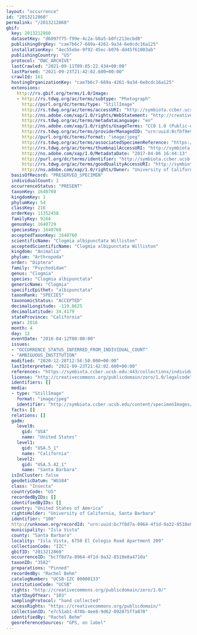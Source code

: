 ```yaml
---
layout: "occurrence"
id: "2013212860"
permalink: "/2013212860"
gbif:
  key: 2013212860
  datasetKey: "d6097f75-f99e-4c2a-b8a5-b0fc213ecbd0"
  publishingOrgKey: "cae7b6c7-669a-4261-9a34-6e8cdc16a125"
  installationKey: "4ec55ebe-9f92-45ec-b076-dd45f61003ab"
  publishingCountry: "US"
  protocol: "DWC_ARCHIVE"
  lastCrawled: "2021-09-11T09:05:22.434+00:00"
  lastParsed: "2021-09-23T21:42:02.600+00:00"
  crawlId: 161
  hostingOrganizationKey: "cae7b6c7-669a-4261-9a34-6e8cdc16a125"
  extensions:
    http://rs.gbif.org/terms/1.0/Image:
    - http://rs.tdwg.org/ac/terms/subtype: "Photograph"
      http://purl.org/dc/terms/type: "StillImage"
      http://rs.tdwg.org/ac/terms/accessURI: "http://symbiota.ccber.ucsb.edu/content/specimenImages/UCSB_IZC/UCSB-IZC00000/UCSB-IZC_00000133_1491522253_lg.jpg"
      http://ns.adobe.com/xap/1.0/rights/WebStatement: "http://creativecommons.org/publicdomain/zero/1.0/"
      http://rs.tdwg.org/ac/terms/metadataLanguage: "en"
      http://ns.adobe.com/xap/1.0/rights/UsageTerms: "CC0 1.0 (Public-domain)"
      http://rs.tdwg.org/ac/terms/providerManagedID: "urn:uuid:8cfbf9e9-1d04-42c1-ab4f-d92f7758ecb8"
      http://purl.org/dc/terms/format: "image/jpeg"
      http://rs.tdwg.org/ac/terms/associatedSpecimenReference: "https://symbiota.ccber.ucsb.edu:443/collections/individual/index.php?occid=100"
      http://rs.tdwg.org/ac/terms/thumbnailAccessURI: "http://symbiota.ccber.ucsb.edu/content/specimenImages/UCSB_IZC/UCSB-IZC00000/UCSB-IZC_00000133_1491522253_tn.jpg"
      http://ns.adobe.com/xap/1.0/MetadataDate: "2017-04-06 16:44:13"
      http://purl.org/dc/terms/identifier: "http://symbiota.ccber.ucsb.edu/content/specimenImages/UCSB_IZC/UCSB-IZC00000/UCSB-IZC_00000133_1491522253_lg.jpg"
      http://rs.tdwg.org/ac/terms/goodQualityAccessURI: "http://symbiota.ccber.ucsb.edu/content/specimenImages/UCSB_IZC/UCSB-IZC00000/UCSB-IZC_00000133_1491522253.jpg"
      http://ns.adobe.com/xap/1.0/rights/Owner: "University of California, Santa Barbara"
  basisOfRecord: "PRESERVED_SPECIMEN"
  individualCount: 1
  occurrenceStatus: "PRESENT"
  taxonKey: 1640760
  kingdomKey: 1
  phylumKey: 54
  classKey: 216
  orderKey: 11352458
  familyKey: 9164
  genusKey: 1640729
  speciesKey: 1640760
  acceptedTaxonKey: 1640760
  scientificName: "Clogmia albipunctata Williston"
  acceptedScientificName: "Clogmia albipunctata Williston"
  kingdom: "Animalia"
  phylum: "Arthropoda"
  order: "Diptera"
  family: "Psychodidae"
  genus: "Clogmia"
  species: "Clogmia albipunctata"
  genericName: "Clogmia"
  specificEpithet: "albipunctata"
  taxonRank: "SPECIES"
  taxonomicStatus: "ACCEPTED"
  decimalLongitude: -119.8625
  decimalLatitude: 34.4179
  stateProvince: "California"
  year: 2016
  month: 4
  day: 12
  eventDate: "2016-04-12T00:00:00"
  issues:
  - "OCCURRENCE_STATUS_INFERRED_FROM_INDIVIDUAL_COUNT"
  - "AMBIGUOUS_INSTITUTION"
  modified: "2020-12-28T12:56:50.000+00:00"
  lastInterpreted: "2021-09-23T21:42:02.600+00:00"
  references: "https://symbiota.ccber.ucsb.edu:443/collections/individual/index.php?occid=100"
  license: "http://creativecommons.org/publicdomain/zero/1.0/legalcode"
  identifiers: []
  media:
  - type: "StillImage"
    format: "image/jpeg"
    identifier: "http://symbiota.ccber.ucsb.edu/content/specimenImages/UCSB_IZC/UCSB-IZC00000/UCSB-IZC_00000133_1491522253_lg.jpg"
  facts: []
  relations: []
  gadm:
    level0:
      gid: "USA"
      name: "United States"
    level1:
      gid: "USA.5_1"
      name: "California"
    level2:
      gid: "USA.5.42_1"
      name: "Santa Barbara"
  isInCluster: false
  geodeticDatum: "WGS84"
  class: "Insecta"
  countryCode: "US"
  recordedByIDs: []
  identifiedByIDs: []
  country: "United States of America"
  rightsHolder: "University of California, Santa Barbara"
  identifier: "100"
  http://unknown.org/recordId: "urn:uuid:bc7f8d7a-8964-4f1d-9a32-8518e8a4710a"
  municipality: "Isla Vista"
  county: "Santa Barbara"
  locality: "Isla Vista, 6750 El Colegio Road Apartment 209"
  collectionCode: "IZC"
  gbifID: "2013212860"
  occurrenceID: "bc7f8d7a-8964-4f1d-9a32-8518e8a4710a"
  taxonID: "3582"
  preparations: "Pinned"
  recordedBy: "Rachel Behm"
  catalogNumber: "UCSB-IZC 00000133"
  institutionCode: "UCSB"
  rights: "http://creativecommons.org/publicdomain/zero/1.0/"
  startDayOfYear: "103"
  samplingProtocol: "hand collected"
  accessRights: "https://creativecommons.org/publicdomain/"
  collectionID: "e7c51ab1-870b-4ee8-9d62-092875ffa870"
  identifiedBy: "Rachel Behm"
  georeferenceSources: "GPS, on label"
---
```

